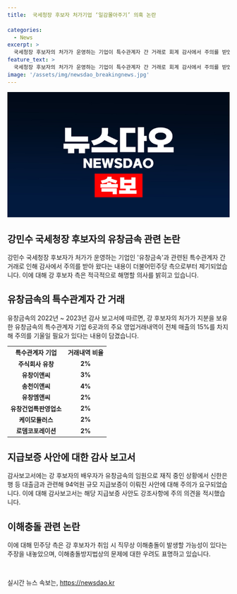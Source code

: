```yaml
---
title:  국세청장 후보자 처가기업 ‘일감몰아주기’ 의혹 논란

categories:
  - News
excerpt: >
  국세청장 후보자의 처가가 운영하는 기업이 특수관계자 간 거래로 회계 감사에서 주의를 받았다. 이에 더불어민주당 측은 강 후보자의 취임 시 직무상 이해충돌 가능성을 우려하며 주목하고 있다. 유창금속의 감사 보고서에 따르면, 강 후보자의 배우자가 지분을 보유한 기업과의 특수관계자 거래는 전체 매출의 15%를 차지했다. 민주당은 이를 통해 이해충돌 가능성을 지적하고 있으며, 강 후보자 측은 청문회에서 성실한 답변을 하겠다고 밝혔다.
feature_text: >
  국세청장 후보자의 처가가 운영하는 기업이 특수관계자 간 거래로 회계 감사에서 주의를 받았다. 이에 더불어민주당 측은 강 후보자의 취임 시 직무상 이해충돌 가능성을 우려하며 주목하고 있다. 유창금속의 감사 보고서에 따르면, 강 후보자의 배우자가 지분을 보유한 기업과의 특수관계자 거래는 전체 매출의 15%를 차지했다. 민주당은 이를 통해 이해충돌 가능성을 지적하고 있으며, 강 후보자 측은 청문회에서 성실한 답변을 하겠다고 밝혔다.
image: '/assets/img/newsdao_breakingnews.jpg'
---
```


<p><img src="/assets/img/newsdao_breakingnews.jpg" alt="bookingtag 속보" /></p>

<h2 data-ke-size="size26">강민수 국세청장 후보자의 유창금속 관련 논란</h2>

<p data-ke-size="size16">강민수 국세청장 후보자가 처가가 운영하는 기업인 '유창금속'과 관련된 특수관계자 간 거래로 인해 감사에서 주의를 받아 왔다는 내용이 더불어민주당 측으로부터 제기되었습니다. 이에 대해 강 후보자 측은 적극적으로 해명할 의사를 밝히고 있습니다.</p>

<h2 data-ke-size="size24">유창금속의 특수관계자 간 거래</h2>

<p data-ke-size="size16">유창금속의 2022년 ~ 2023년 감사 보고서에 따르면, 강 후보자의 처가가 지분을 보유한 유창금속의 특수관계자 기업 6곳과의 주요 영업거래내역이 전체 매출의 15%를 차지해 주의를 기울일 필요가 있다는 내용이 담겼습니다.</p>

<table>
  <tr>
    <th>특수관계자 기업</th>
    <th>거래내역 비율</th>
  </tr>
  <tr>
    <td style="text-align: center; height: 17px;"><b>주식회사 유창</b></td>
    <td style="text-align: center; height: 17px;"><b>2%</b></td>
  </tr>
  <tr>
    <td style="text-align: center; height: 17px;"><b>유창이앤씨</b></td>
    <td style="text-align: center; height: 17px;"><b>3%</b></td>
  </tr>
  <tr>
    <td style="text-align: center; height: 17px;"><b>송천이앤씨</b></td>
    <td style="text-align: center; height: 17px;"><b>4%</b></td>
  </tr>
  <tr>
    <td style="text-align: center; height: 17px;"><b>유창엠앤씨</b></td>
    <td style="text-align: center; height: 17px;"><b>2%</b></td>
  </tr>
  <tr>
    <td style="text-align: center; height: 17px;"><b>유창건업특판영업소</b></td>
    <td style="text-align: center; height: 17px;"><b>2%</b></td>
  </tr>
  <tr>
    <td style="text-align: center; height: 17px;"><b>케이모듈러스</b></td>
    <td style="text-align: center; height: 17px;"><b>2%</b></td>
  </tr>
  <tr>
    <td style="text-align: center; height: 17px;"><b>로뎀코포레이션</b></td>
    <td style="text-align: center; height: 17px;"><b>2%</b></td>
  </tr>
</table>

<h2 data-ke-size="size24">지급보증 사안에 대한 감사 보고서</h2>

<p data-ke-size="size16">감사보고서에는 강 후보자의 배우자가 유창금속의 임원으로 재직 중인 상황에서 신한은행 등 대출금과 관련해 94억원 규모 지급보증이 이뤄진 사안에 대해 주의가 요구되었습니다. 이에 대해 감사보고서는 해당 지급보증 사안도 강조사항에 주의 의견을 적시했습니다.</p>

<h2 data-ke-size="size24">이해충돌 관련 논란</h2>

<p data-ke-size="size16">이에 대해 민주당 측은 강 후보자가 취임 시 직무상 이해충돌이 발생할 가능성이 있다는 주장을 내놓았으며, 이해충돌방지법상의 문제에 대한 우려도 표명하고 있습니다.</p>

<p data-ke-size="size16">&nbsp;</p>
실시간 뉴스 속보는, <a href="https://newsdao.kr" rel="dofollow">https://newsdao.kr</a>


